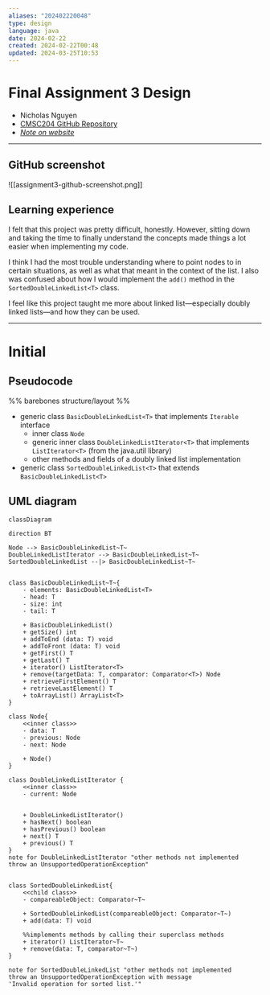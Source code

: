 ```yaml
---
aliases: "202402220048"
type: design
language: java
date: 2024-02-22
created: 2024-02-22T00:48
updated: 2024-03-25T10:53
---
```

# Final Assignment 3 Design
- Nicholas Nguyen
- [CMSC204 GitHub Repository](https://github.com/nick-nugat/cmsc204)
- [*Note on website*](https://nick-nugat.github.io/coding-notes/project-designs/cmsc204/NguyenNicholas_Assignment3_Design/assignment3-design-initial)
___
## GitHub screenshot
![[assignment3-github-screenshot.png]]

## Learning experience
I felt that this project was pretty difficult, honestly. However, sitting down and taking the time to finally understand the concepts made things a lot easier when implementing my code.

I think I had the most trouble understanding where to point nodes to in certain situations, as well as what that meant in the context of the list. I also was confused about how I would implement the `add()` method in the `SortedDoubleLinkedList<T>` class.

I feel like this project taught me more about linked list—especially doubly linked lists—and how they can be used.

___
# Initial
## Pseudocode
%% barebones structure/layout %%
- generic class `BasicDoubleLinkedList<T>` that implements `Iterable` interface
	- inner class `Node`
	- generic inner class `DoubleLinkedListIterator<T>` that implements `ListIterator<T>` (from the java.util library)
	- other methods and fields of a doubly linked list implementation
- generic class `SortedDoubleLinkedList<T>` that extends `BasicDoubleLinkedList<T>`

## UML diagram
```mermaid
classDiagram

direction BT

Node --> BasicDoubleLinkedList~T~
DoubleLinkedListIterator --> BasicDoubleLinkedList~T~
SortedDoubleLinkedList --|> BasicDoubleLinkedList~T~


class BasicDoubleLinkedList~T~{
    - elements: BasicDoubleLinkedList<T>
	- head: T
	- size: int
	- tail: T

	+ BasicDoubleLinkedList()
	+ getSize() int
	+ addToEnd (data: T) void
	+ addToFront (data: T) void
	+ getFirst() T
	+ getLast() T
	+ iterator() ListIterator<T>
	+ remove(targetData: T, comparator: Comparator<T>) Node
	+ retrieveFirstElement() T
	+ retrieveLastElement() T
	+ toArrayList() ArrayList<T>
}

class Node{
	<<inner class>>
	- data: T  
	- previous: Node  
	- next: Node
	
	+ Node()
}

class DoubleLinkedListIterator {
	<<inner class>>
	- current: Node


	+ DoubleLinkedListIterator()
	+ hasNext() boolean
	+ hasPrevious() boolean
	+ next() T
	+ previous() T
}
note for DoubleLinkedListIterator "other methods not implemented 
throw an UnsupportedOperationException"


class SortedDoubleLinkedList{
	<<child class>>
	- compareableObject: Comparator~T~

	+ SortedDoubleLinkedList(compareableObject: Comparator~T~)
	+ add(data: T) void
	
	%%implements methods by calling their superclass methods
	+ iterator() ListIterator~T~
	+ remove(data: T, comparator~T~)
}

note for SortedDoubleLinkedList "other methods not implemented 
throw an UnsupportedOperationException with message
'Invalid operation for sorted list.'"
```
